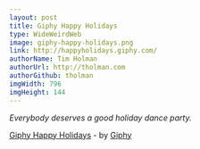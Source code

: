```yaml
---
layout: post
title: Giphy Happy Holidays
type: WideWeirdWeb
image: giphy-happy-holidays.png
link: http://happyholidays.giphy.com/
authorName: Tim Holman
authorUrl: http://tholman.com
authorGithub: tholman
imgWidth: 796
imgHeight: 144
---
```


_Everybody deserves a good holiday dance party._

[Giphy Happy Holidays](http://happyholidays.giphy.com/) - by [Giphy](http://giphy.com)
